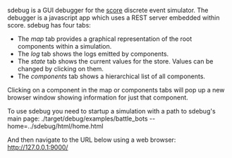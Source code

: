 sdebug is a GUI debugger for the [score](https://crates.io/crates/score) discrete event simulator.
The debugger is a javascript app which uses a REST server embedded within score. sdebug has four tabs:
* The *map* tab provides a graphical representation of the root components within a simulation.
* The *log* tab shows the logs emitted by components.
* The *state* tab shows the current values for the store. Values can be changed by clicking on them.
* The *components* tab shows a hierarchical list of all components.

Clicking on a component in the map or components tabs will pop up a new browser window showing information
for just that component.

To use sdebug you need to startup a simulation with a path to sdebug's main page:
	./target/debug/examples/battle_bots --home=../sdebug/html/home.html

And then navigate to the URL below using a web browser:
	http://127.0.0.1:9000/
